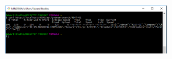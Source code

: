 ![api direct get](https://github.com/edbrad/pyACCESS/blob/master/images/api/api_get_CP_example.PNG)

